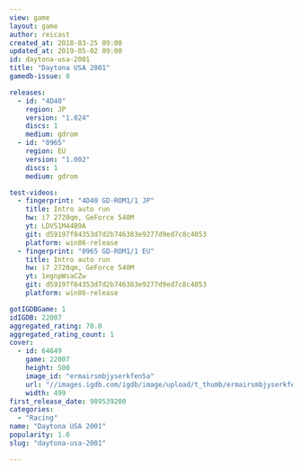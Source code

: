 ```yaml
---
view: game
layout: game
author: reicast
created_at: 2018-03-25 09:00
updated_at: 2019-05-02 09:00
id: daytona-usa-2001
title: "Daytona USA 2001"
gamedb-issue: 0

releases:
  - id: "4D40"
    region: JP
    version: "1.024"
    discs: 1
    medium: gdrom
  - id: "0965"
    region: EU
    version: "1.002"
    discs: 1
    medium: gdrom

test-videos:
  - fingerprint: "4D40 GD-ROM1/1 JP"
    title: Intro auto run
    hw: i7 2720qm, GeForce 540M
    yt: LDVS1M44B9A
    git: d59197f84353d7d2b746383e9277d9ed7c8c4053
    platform: win86-release
  - fingerprint: "0965 GD-ROM1/1 EU"
    title: Intro auto run
    hw: i7 2720qm, GeForce 540M
    yt: 1egnpWsaCZw
    git: d59197f84353d7d2b746383e9277d9ed7c8c4053
    platform: win86-release

gotIGDBGame: 1
idIGDB: 22007
aggregated_rating: 70.0
aggregated_rating_count: 1
cover:
  - id: 64649
    game: 22007
    height: 500
    image_id: "ermairsmbjyserkfen5a"
    url: "//images.igdb.com/igdb/image/upload/t_thumb/ermairsmbjyserkfen5a.jpg"
    width: 499
first_release_date: 989539200
categories:
  - "Racing"
name: "Daytona USA 2001"
popularity: 1.0
slug: "daytona-usa-2001"

---
```

